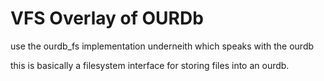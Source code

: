 # VFS Overlay of OURDb

use the ourdb_fs implementation underneith which speaks with the ourdb

this is basically a filesystem interface for storing files into an ourdb.



